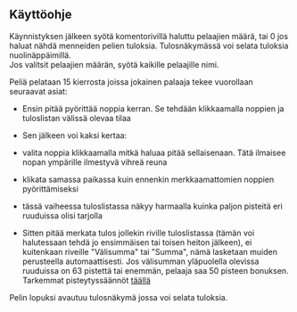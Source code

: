 ## Käyttöohje

Käynnistyksen jälkeen syötä komentorivillä haluttu pelaajien määrä, tai 0 jos haluat nähdä menneiden pelien tuloksia.
Tulosnäkymässä voi selata tuloksia nuolinäppäimillä.  
Jos valitsit pelaajien määrän, syötä kaikille pelaajille nimi.

Peliä pelataan 15 kierrosta joissa jokainen palaaja tekee vuorollaan seuraavat asiat:

 - Ensin pitää pyörittää noppia kerran. Se tehdään klikkaamalla noppien ja tuloslistan välissä olevaa tilaa
 - Sen jälkeen voi kaksi kertaa:

  - valita noppia klikkaamalla mitkä haluaa pitää sellaisenaan. Tätä ilmaisee nopan ympärille ilmestyvä vihreä reuna
  - klikata samassa paikassa kuin ennenkin merkkaamattomien noppien pyörittämiseksi
  - tässä vaiheessa tuloslistassa näkyy harmaalla kuinka paljon pisteitä eri ruuduissa olisi tarjolla

 - Sitten pitää merkata tulos jollekin riville tuloslistassa (tämän voi halutessaan tehdä jo ensimmäisen tai toisen heiton jälkeen), ei kuitenkaan riveille "Välisumma" tai "Summa", nämä lasketaan muiden perusteella automaattisesti. Jos välisumman yläpuolella olevissa ruuduissa on 63 pistettä tai enemmän, pelaaja saa 50 pisteen bonuksen. Tarkemmat pisteytyssäännöt [täällä](https://fi.wikipedia.org/wiki/Yatzy#Pistelasku)

Pelin lopuksi avautuu tulosnäkymä jossa voi selata tuloksia.
